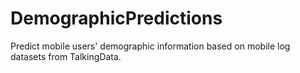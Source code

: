 # DemographicPredictions
Predict mobile users' demographic information based on mobile log datasets from TalkingData.

